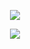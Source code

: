 <p align="center">
  <img src="https://capsule-render.vercel.app/api?text=Hi there, welcome to KHAN347 👋&animation=fadeIn&type=waving&color=gradient&height=100"/>
</p>

<p align="center">
 <img src="[https://media.giphy.com/media/v1.Y2lkPTc5MGI3NjExemxodXByN284b3dsdnA0bWc4c3kyYW96NTc4eGVqMHV0a2s0M250NCZlcD12MV9pbnRlcm5hbF9naWZfYnlfaWQmY3Q9Zw/Zll2OF7cp3HkAhxkJM/giphy.gif]"/>
</p>



<!--START_SECTION:waka-->


<!--END_SECTION:waka-->

<!--
**betta347/betta347** is a ✨ _special_ ✨ repository because its `README.md` (this file) appears on your GitHub profile.

Here are some ideas to get you started:

- 🔭 I’m currently working on ...
- 🌱 I’m currently learning ...
- 👯 I’m looking to collaborate on ...
- 🤔 I’m looking for help with ...
- 💬 Ask me about ...
- 📫 How to reach me: ...
- 😄 Pronouns: ...
- ⚡ Fun fact: ...
-->
